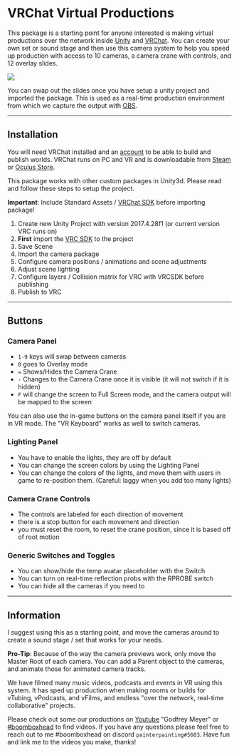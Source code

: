 # VRChat Virtual Productions

This package is a starting point for anyone interested is making virtual productions over the network inside [Unity](https://unity.com) and [VRChat](https://vrchat.com). You can create your own set or sound stage and then use this camera system to help you speed up production with access to 10 cameras, a camera crane with controls, and 12 overlay slides. 

![](https://i.imgur.com/dy1UsdH.jpg)

You can swap out the slides once you have setup a unity project and imported the package. This is used as a real-time production environment from which we capture the output with [OBS](https://obsproject.com). 


---
 
## Installation


You will need VRChat installed and an [account](https://vrchat.com/home/register) to be able to build and publish worlds. VRChat runs on PC and VR and is downloadable from [Steam](https://store.steampowered.com/app/438100/VRChat/) or [Oculus Store](https://www.oculus.com/experiences/rift/997678176960598/?locale=en_US).

This package works with other custom packages in Unity3d. Please read and follow these steps to setup the project. 

**Important**: Include Standard Assets / [VRChat SDK](https://docs.vrchat.com/docs/setting-up-the-sdk) before importing package!

1. Create new Unity Project with version 2017.4.28f1 (or current version VRC runs on)
2. **First** import the [VRC SDK](https://docs.vrchat.com/docs/setting-up-the-sdk) to the project
3. Save Scene
4. Import the camera package
5. Configure camera positions / animations and scene adjustments
6. Adjust scene lighting
7. Configure layers / Collision matrix for VRC with VRCSDK before publishing
8. Publish to VRC

---

## Buttons

### Camera Panel 

- `1-9` keys will swap between cameras 
- `0` goes to Overlay mode 
- `=` Shows/Hides the Camera Crane 
- `-` Changes to the Camera Crane once it is visible (it will not switch if it is hidden) 
- `F` will change the screen to Full Screen mode, and the camera output will be mapped to the screen

You can also use the in-game buttons on the camera panel itself if you are in VR mode. The "VR Keyboard" works as well to switch cameras.

### Lighting Panel 

- You have to enable the lights, they are off by default 
- You can change the screen colors by using the Lighting Panel 
- You can change the colors of the lights, and move them with users in game to re-position them. (Careful: laggy when you add too many lights)

### Camera Crane Controls

- The controls are labeled for each direction of movement 
- there is a stop button for each movement and direction 
- you must reset the room, to reset the crane position, since it is based off of root motion

### Generic Switches and Toggles 

- You can show/hide the temp avatar placeholder with the Switch 
- You can turn on real-time reflection probs with the RPROBE switch 
- You can hide all the cameras if you need to


---

## Information

I suggest using this as a starting point, and move the cameras around to create a sound stage / set that works for your needs.

**Pro-Tip**: Because of the way the camera previews work, only move the Master Root of each camera. You can add a Parent object to the cameras, and animate those for animated camera tracks.

We have filmed many music videos, podcasts and events in VR using this system. It has sped up production when making rooms or builds for vTubing, vPodcasts, and vFilms, and endless "over the network, real-time collaborative" projects.

Please check out some our productions on [Youtube](https://www.youtube.com/results?search_query=godfrey+meyer&page=&utm_source=opensearch) "Godfrey Meyer" or [#boomboxhead](https://www.youtube.com/results?search_query=%23boomboxhead) to find videos. If you have any questions please feel free to reach out to me #boomboxhead on discord `painterpainting#5603`. Have fun and link me to the videos you make, thanks!
